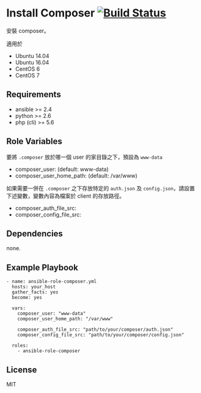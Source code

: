 Install Composer [![Build Status](https://travis-ci.org/shengyou/ansible-role-composer.svg?branch=master)](https://travis-ci.org/shengyou/ansible-role-composer)
=========

安裝 composer。

適用於
* Ubuntu 14.04
* Ubuntu 16.04
* CentOS 6
* CentOS 7

Requirements
------------

* ansible >= 2.4
* python >= 2.6
* php (cli) >= 5.6

Role Variables
--------------

要將 `.composer` 放於哪一個 user 的家目錄之下，預設為 `www-data`
* composer_user: (default: www-data)
* composer_user_home_path: (default: /var/www)

如果需要一併在 `.composer` 之下存放特定的 `auth.json` 及 `config.json`，請設置下述變數，變數內容為檔案於 client 的存放路徑。
* composer_auth_file_src:
* composer_config_file_src:


Dependencies
------------

none.

Example Playbook
----------------

```
- name: ansible-role-composer.yml
  hosts: your_host
  gather_facts: yes
  become: yes

  vars:
    composer_user: "www-data"
    composer_user_home_path: "/var/www"

    composer_auth_file_src: "path/to/your/composer/auth.json"
    composer_config_file_src: "path/to/your/composer/config.json"

  roles:
    - ansible-role-composer
```

License
-------

MIT
